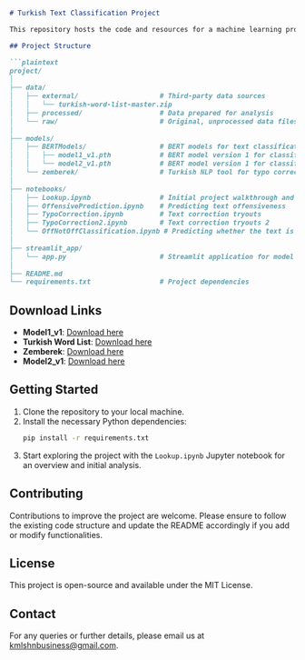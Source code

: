```markdown
# Turkish Text Classification Project

This repository hosts the code and resources for a machine learning project aimed at classifying Turkish texts into categories: not offensive, sexist, racist, profanity, or insult. The classification is multi-labeled and utilizes a dataset of 80,000 hand-labeled rows of Turkish data.

## Project Structure

```plaintext
project/
│
├── data/
│   ├── external/                    # Third-party data sources
│   │   └── turkish-word-list-master.zip
│   ├── processed/                   # Data prepared for analysis
│   └── raw/                         # Original, unprocessed data files
│
├── models/
│   ├── BERTModels/                  # BERT models for text classification
│   │   ├── model1_v1.pth            # BERT model version 1 for classify offensive or not
│   │   └── model2_v1.pth            # BERT model version 1 for classify for profanity, insult, sexist, racist
│   └── zemberek/                    # Turkish NLP tool for typo correction
│
├── notebooks/
│   ├── Lookup.ipynb                 # Initial project walkthrough and setup
│   ├── OffensivePrediction.ipynb    # Predicting text offensiveness
│   ├── TypoCorrection.ipynb         # Text correction tryouts
│   ├── TypoCorrection2.ipynb        # Text correction tryouts 2
│   └── OffNotOffClassification.ipynb # Predicting whether the text is offensive or not
│
├── streamlit_app/
│   └── app.py                       # Streamlit application for model demonstration
│
├── README.md
└── requirements.txt                 # Project dependencies
```

## Download Links

- **Model1_v1**: [Download here](https://drive.google.com/file/d/1rDB-s9XewTmesH5C6wmrdd2Wff7CcO0F/view?usp=sharing)
- **Turkish Word List**: [Download here](https://drive.google.com/file/d/1LNJVF3Dbky3X6VymeLorhM_bHnjAgvvj/view?usp=sharing)
- **Zemberek**: [Download here](https://drive.google.com/file/d/18GPMUXwpBJx2GeyN1ZT7DNc6pbUSB0mL/view?usp=sharing)
- **Model2_v1**: [Download here](https://drive.google.com/file/d/15u5M9V4e8Jplpi2f5rklsYx_FwkWNJAY/view?usp=sharing)

## Getting Started

1. Clone the repository to your local machine.
2. Install the necessary Python dependencies:
   ```bash
   pip install -r requirements.txt
   ```
3. Start exploring the project with the `Lookup.ipynb` Jupyter notebook for an overview and initial analysis.

## Contributing

Contributions to improve the project are welcome. Please ensure to follow the existing code structure and update the README accordingly if you add or modify functionalities.

## License

This project is open-source and available under the MIT License.

## Contact

For any queries or further details, please email us at kmlshnbusiness@gmail.com.
